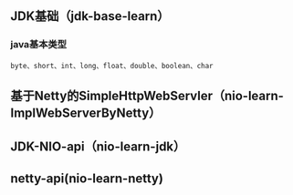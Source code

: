 ## JDK基础（jdk-base-learn）

### java基本类型
    byte、short、int、long、float、double、boolean、char

## 基于Netty的SimpleHttpWebServler（nio-learn-ImplWebServerByNetty）

## JDK-NIO-api（nio-learn-jdk）

## netty-api(nio-learn-netty)